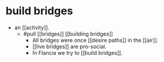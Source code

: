 # build bridges
- an [[activity]].
  - #pull [[bridges]] [[building bridges]]
    - All bridges were once [[desire paths]] in the [[air]].
    - [[live bridges]] are pro-social.
    - In Flancia we try to [[build bridges]].
